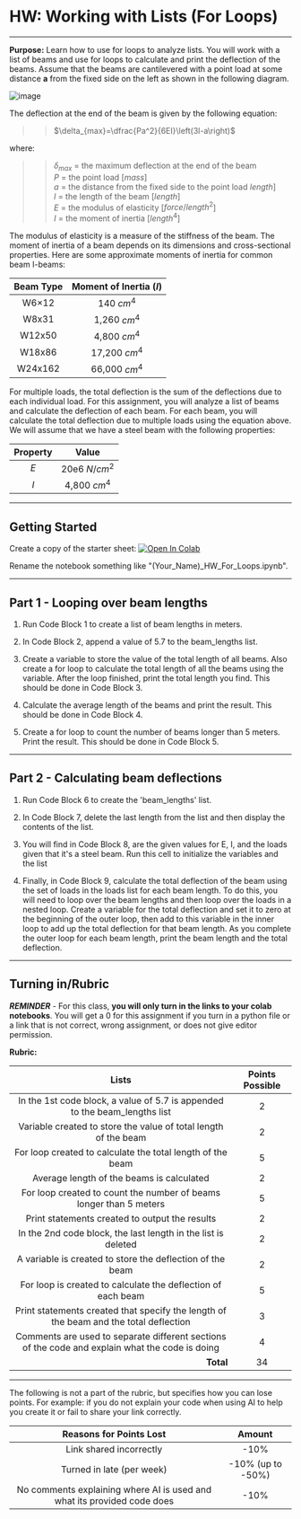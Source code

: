 # HW: Working with Lists (For Loops)

---

**Purpose:** Learn how to use for loops to analyze lists. You will work with a list of beams and use for loops to 
calculate and print the deflection of the beams. Assume that the beams are cantilevered with a point load at some 
distance **a** from the fixed side on the left as shown in the following diagram. 

![image](https://www.vcalc.com/attachments/f79744e5-e005-11e3-b7aa-bc764e2038f2/CantileverBeamConcentratedloadPatanypoint-illustration.png)

The deflection at the end of the beam is given by the following equation:

>>$\delta_{max}=\dfrac{Pa^2}{6EI}\left(3l-a\right)$

where:

>>$\delta_{max}$ = the maximum deflection at the end of the beam<br>
$P$ = the point load [$mass$]<br>
$a$ = the distance from the fixed side to the point load $length$]<br>
$l$ = the length of the beam [$length$]<br>
$E$ = the modulus of elasticity  [$force/length^2$]<br>
$I$ = the moment of inertia [$length^4$]

The modulus of elasticity is a measure of the stiffness of the beam. The moment of inertia of a beam depends on its dimensions and cross-sectional properties. Here are some approximate moments of inertia for common beam I-beams:

| Beam Type | Moment of Inertia ($I$) |
|:---------:|:-----------------------:|
|   W6×12   |       140 $cm^4$        |
|   W8x31   |      1,260 $cm^4$       |
|  W12x50   |      4,800 $cm^4$       |
|  W18x86   |      17,200 $cm^4$      |   
|  W24x162  |      66,000 $cm^4$      |


For multiple loads, the total deflection is the sum of the deflections due to each individual load. For this assignment, you will analyze a list of beams and calculate the deflection of each beam. For each beam, you will calculate the total deflection due to multiple loads using the equation above. We will assume that we have a steel beam with the following properties:

| Property |     Value     |
|:--------:|:-------------:|
|   $E$    | 20e6 $N/cm^2$ |
|   $I$    | 4,800 $cm^4$  |

---

## Getting Started

Create a copy of the starter sheet: <a href="https://colab.research.google.com/github/byu-cce270/content/blob/main/docs/unit2/01_for_loops_into_functions/(Starter_Workbook)_HW_For_Loops.ipynb" target="_blank"><img src="https://colab.research.google.com/assets/colab-badge.svg" alt="Open In Colab"/></a>

Rename the notebook something like "(Your_Name)_HW_For_Loops.ipynb".

---

## Part 1 - Looping over beam lengths

1. Run Code Block 1 to create a list of beam lengths in meters.

2. In Code Block 2, append a value of 5.7 to the beam_lengths list.

3. Create a variable to store the value of the total length of all beams. Also create a for loop to calculate the total length of all the beams using the variable. After the loop finished, print the total length you find. This should be done in Code Block 3.

4. Calculate the average length of the beams and print the result. This should be done in Code Block 4.

5. Create a for loop to count the number of beams longer than 5 meters. Print the result. This should be done in Code Block 5.

---

## Part 2 - Calculating beam deflections

1. Run Code Block 6 to create the 'beam_lengths' list.

2. In Code Block 7, delete the last length from the list and then display the contents of the list.

3. You will find in Code Block 8, are the given values for E, I, and the loads given that it's a steel beam. Run this cell to initialize the variables and the list

4. Finally, in Code Block 9, calculate the total deflection of the beam using the set of loads in the loads list for each beam length. To do this, you will need to loop over the beam lengths and then loop over the loads in a nested loop. Create a variable for the total deflection and set it to zero at the beginning of the outer loop, then add to this variable in the inner loop to add up the total deflection for that beam length. As you complete the outer loop for each beam length, print the beam length and the total deflection.

---

## Turning in/Rubric

**_REMINDER_** - For this class, **you will only turn in the links to your colab notebooks**. You will get a 0 for this assignment if you turn in a python file or a link that is not correct, wrong assignment, or does not give editor permission.

**Rubric:**

|                                              Lists                                              | Points Possible |
|:-----------------------------------------------------------------------------------------------:|:---------------:|
|           In the 1st code block, a value of 5.7 is appended to the beam_lengths list            |        2        |
|                 Variable created to store the value of total length of the beam                 |        2        |
|                   For loop created to calculate the total length of the beam                    |        5        |
|                            Average length of the beams is calculated                            |        2        |
|               For loop created to count the number of beams longer than 5 meters                |        5        |
|                         Print statements created to output the results                          |        2        |
|                  In the 2nd code block, the last length in the list is deleted                  |        2        |
|                    A variable is created to store the deflection of the beam                    |        2        |
|                  For loop is created to calculate the deflection of each beam                   |        5        |
|      Print statements created that specify the length of the beam and the total deflection      |        3        |
| Comments are used to separate different sections of the code and explain what the code is doing |        4        |
|                         <div style="text-align: right">**Total**</div>                          |       34        |

---

The following is not a part of the rubric, but specifies how you can lose points. For example: if you do not explain your code when using AI to help you create it or fail to share your link correctly.

|                       **Reasons for Points Lost**                       |    **Amount**     |  
|:-----------------------------------------------------------------------:|:-----------------:|
|                         Link shared incorrectly                         |       -10%        |
|                        Turned in late (per week)                        | -10% (up to -50%) |
| No comments explaining where AI is used and what its provided code does |       -10%        |
